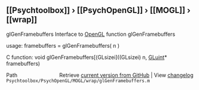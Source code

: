 ## [[Psychtoolbox]] &#8250; [[PsychOpenGL]] &#8250; [[MOGL]] &#8250; [[wrap]]

glGenFramebuffers  Interface to [OpenGL](OpenGL) function glGenFramebuffers  
  
usage:  framebuffers = glGenFramebuffers( n )  
  
C function:  void glGenFramebuffers[(GLsizei]((GLsizei) n, [GLuint](GLuint)\* framebuffers)  




<div class="code_header" style="text-align:right;">
  <span style="float:left;">Path&nbsp;&nbsp;</span> <span class="counter">Retrieve <a href=
  "https://raw.github.com/Psychtoolbox-3/Psychtoolbox-3/beta/Psychtoolbox/PsychOpenGL/MOGL/wrap/glGenFramebuffers.m">current version from GitHub</a> | View <a href=
  "https://github.com/Psychtoolbox-3/Psychtoolbox-3/commits/beta/Psychtoolbox/PsychOpenGL/MOGL/wrap/glGenFramebuffers.m">changelog</a></span>
</div>
<div class="code">
  <code>Psychtoolbox/PsychOpenGL/MOGL/wrap/glGenFramebuffers.m</code>
</div>

